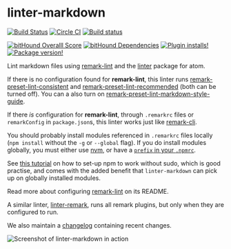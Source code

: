 # linter-markdown

[![Build Status](https://travis-ci.org/AtomLinter/linter-markdown.svg?branch=master)](https://travis-ci.org/AtomLinter/linter-markdown)
[![Circle CI](https://circleci.com/gh/AtomLinter/linter-markdown/tree/master.svg?style=shield)](https://circleci.com/gh/AtomLinter/linter-markdown/tree/master)
[![Build status](https://ci.appveyor.com/api/projects/status/owck145l404p4f7k/branch/master?svg=true)](https://ci.appveyor.com/project/SpainTrain/linter-markdown/branch/master)

[![bitHound Overalll Score](https://www.bithound.io/github/AtomLinter/linter-markdown/badges/score.svg)](https://www.bithound.io/github/AtomLinter/linter-markdown)
[![bitHound Dependencies](https://www.bithound.io/github/AtomLinter/linter-markdown/badges/dependencies.svg)](https://www.bithound.io/github/AtomLinter/linter-markdown/master/dependencies/npm)
[![Plugin installs!](https://img.shields.io/apm/dm/linter-markdown.svg)](https://atom.io/packages/linter-markdown)
[![Package version!](https://img.shields.io/apm/v/linter-markdown.svg?style=flat)](https://atom.io/packages/linter-markdown)

Lint markdown files using [remark-lint][remark-lint] and the
[linter][linter] package for atom.

If there is no configuration found for **remark-lint**, this linter runs [remark-preset-lint-consistent][consistent] and
[remark-preset-lint-recommended][recommended] (both can be turned off).
You can a also turn on [remark-preset-lint-markdown-style-guide][styleguide].

If there *is* configuration for **remark-lint**, through `.remarkrc` files
or `remarkConfig` in `package.json`s, this linter works just like
[remark-cli][cli].

You should probably install modules referenced in `.remarkrc` files locally
(`npm install` without the `-g` or `--global` flag). If you do install modules
globally, you must either use [nvm][], or have
a [`prefix` in your `.npmrc`][prefix].

See [this tutorial][set-up] on how to set-up npm to work without sudo, which
is good practise, and comes with the added benefit that `linter-markdown`
can pick up on globally installed modules.

Read more about configuring [remark-lint][configuration] on its README.

A similar linter, [linter-remark][], runs all remark plugins, but only
when they are configured to run.

We also maintain a [changelog][changelog] containing recent changes.

![Screenshot of linter-markdown in action][screenshot]

[remark-lint]: https://github.com/wooorm/remark-lint
[changelog]: https://github.com/AtomLinter/linter-markdown/blob/master/CHANGELOG.md
[configuration]: https://github.com/wooorm/remark-lint#configuring-remark-lint
[linter]: https://atom.io/packages/linter
[screenshot]: https://raw.githubusercontent.com/AtomLinter/linter-markdown/master/assets/screenshot.png
[cli]: https://github.com/wooorm/remark/tree/master/packages/remark-cli
[consistent]: https://github.com/wooorm/remark-lint/tree/master/packages/remark-preset-lint-consistent
[recommended]: https://github.com/wooorm/remark-lint/tree/master/packages/remark-preset-lint-recommended
[styleguide]: https://github.com/wooorm/remark-lint/tree/master/packages/remark-preset-lint-markdown-style-guide
[linter-remark]: https://github.com/wooorm/linter-remark
[nvm]: https://github.com/creationix/nvm
[prefix]: https://docs.npmjs.com/misc/config#prefix
[set-up]: https://github.com/sindresorhus/guides/blob/master/npm-global-without-sudo.md
